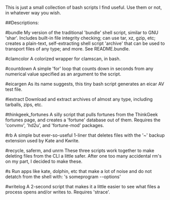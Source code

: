 This is just a small collection of bash scripts I find useful. Use them
or not, in whatever way you wish.

##Descriptions: 

#bundle 
My version of the traditional 'bundle' shell script, similar to GNU
'shar'. Includes built-in file integrity checking; can use tar, xz,
gzip, etc; creates a plain-text, self-extracting shell script
'archive' that can be used to transport files of any type; and more.
See README.bundle.

#clamcolor
A colorized wrapper for clamscan, in bash.

#countdown
A simple 'for' loop that counts down in seconds from any numerical value
specified as an argument to the script.

#eicargen
As its name suggests, this tiny bash script generates an eicar AV test
file.

#iextract
Download and extract archives of almost any type, including tarballs,
zips, etc.

#thinkgeek_fortunes
A silly script that pulls fortunes from the ThinkGeek fortunes page, and
creates a 'fortune' database out of them. Requires the 'convmv', 'hd2u',
and 'fortune-mod' packages. 

#rb
A simple but ever-so-useful 1-liner that deletes files with the '~'
backup extension used by Kate and Kwrite.

#recycle, saferm, and unrm
These three scripts work together to make deleting files from the CLI a
little safer. After one too many accidental rm's on my part, I decided
to make these. 

#s
Run apps like kate, dolphin, etc that make a lot of noise and do not
detatch from the shell with: 's someprogram --options'

#writelog
A 2-second script that makes it a little easier to see what files a
process opens and/or writes to. Requires 'strace'.
